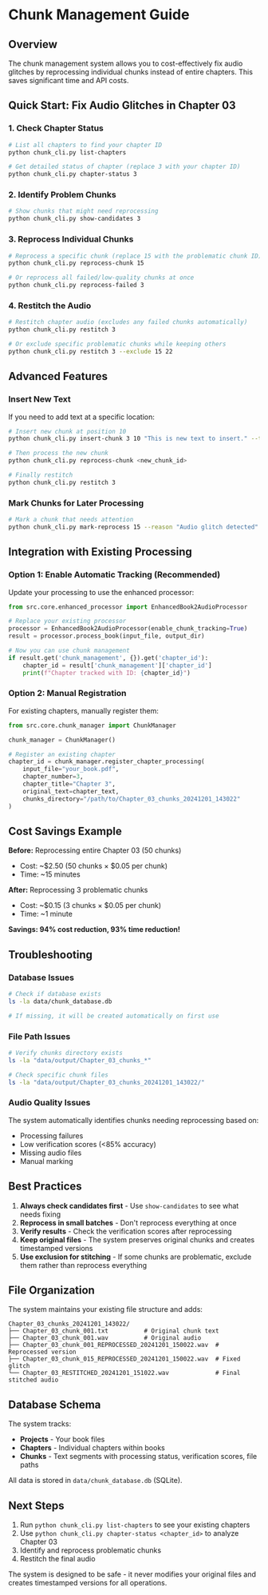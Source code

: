 # Chunk Management Guide

## Overview

The chunk management system allows you to cost-effectively fix audio glitches by reprocessing individual chunks instead of entire chapters. This saves significant time and API costs.

## Quick Start: Fix Audio Glitches in Chapter 03

### 1. Check Chapter Status
```bash
# List all chapters to find your chapter ID
python chunk_cli.py list-chapters

# Get detailed status of chapter (replace 3 with your chapter ID)
python chunk_cli.py chapter-status 3
```

### 2. Identify Problem Chunks
```bash
# Show chunks that might need reprocessing
python chunk_cli.py show-candidates 3
```

### 3. Reprocess Individual Chunks
```bash
# Reprocess a specific chunk (replace 15 with the problematic chunk ID)
python chunk_cli.py reprocess-chunk 15

# Or reprocess all failed/low-quality chunks at once
python chunk_cli.py reprocess-failed 3
```

### 4. Restitch the Audio
```bash
# Restitch chapter audio (excludes any failed chunks automatically)
python chunk_cli.py restitch 3

# Or exclude specific problematic chunks while keeping others
python chunk_cli.py restitch 3 --exclude 15 22
```

## Advanced Features

### Insert New Text
If you need to add text at a specific location:
```bash
# Insert new chunk at position 10
python chunk_cli.py insert-chunk 3 10 "This is new text to insert." --title "Correction"

# Then process the new chunk
python chunk_cli.py reprocess-chunk <new_chunk_id>

# Finally restitch
python chunk_cli.py restitch 3
```

### Mark Chunks for Later Processing
```bash
# Mark a chunk that needs attention
python chunk_cli.py mark-reprocess 15 --reason "Audio glitch detected"
```

## Integration with Existing Processing

### Option 1: Enable Automatic Tracking (Recommended)
Update your processing to use the enhanced processor:

```python
from src.core.enhanced_processor import EnhancedBook2AudioProcessor

# Replace your existing processor
processor = EnhancedBook2AudioProcessor(enable_chunk_tracking=True)
result = processor.process_book(input_file, output_dir)

# Now you can use chunk management
if result.get('chunk_management', {}).get('chapter_id'):
    chapter_id = result['chunk_management']['chapter_id']
    print(f"Chapter tracked with ID: {chapter_id}")
```

### Option 2: Manual Registration
For existing chapters, manually register them:

```python
from src.core.chunk_manager import ChunkManager

chunk_manager = ChunkManager()

# Register an existing chapter
chapter_id = chunk_manager.register_chapter_processing(
    input_file="your_book.pdf",
    chapter_number=3,
    chapter_title="Chapter 3",
    original_text=chapter_text,
    chunks_directory="/path/to/Chapter_03_chunks_20241201_143022"
)
```

## Cost Savings Example

**Before:** Reprocessing entire Chapter 03 (50 chunks)
- Cost: ~$2.50 (50 chunks × $0.05 per chunk)
- Time: ~15 minutes

**After:** Reprocessing 3 problematic chunks
- Cost: ~$0.15 (3 chunks × $0.05 per chunk)
- Time: ~1 minute

**Savings: 94% cost reduction, 93% time reduction!**

## Troubleshooting

### Database Issues
```bash
# Check if database exists
ls -la data/chunk_database.db

# If missing, it will be created automatically on first use
```

### File Path Issues
```bash
# Verify chunks directory exists
ls -la "data/output/Chapter_03_chunks_*"

# Check specific chunk files
ls -la "data/output/Chapter_03_chunks_20241201_143022/"
```

### Audio Quality Issues
The system automatically identifies chunks needing reprocessing based on:
- Processing failures
- Low verification scores (<85% accuracy)
- Missing audio files
- Manual marking

## Best Practices

1. **Always check candidates first** - Use `show-candidates` to see what needs fixing
2. **Reprocess in small batches** - Don't reprocess everything at once
3. **Verify results** - Check the verification scores after reprocessing
4. **Keep original files** - The system preserves original chunks and creates timestamped versions
5. **Use exclusion for stitching** - If some chunks are problematic, exclude them rather than reprocess everything

## File Organization

The system maintains your existing file structure and adds:
```
Chapter_03_chunks_20241201_143022/
├── Chapter_03_chunk_001.txt          # Original chunk text
├── Chapter_03_chunk_001.wav          # Original audio
├── Chapter_03_chunk_001_REPROCESSED_20241201_150022.wav  # Reprocessed version
├── Chapter_03_chunk_015_REPROCESSED_20241201_150022.wav  # Fixed glitch
└── Chapter_03_RESTITCHED_20241201_151022.wav             # Final stitched audio
```

## Database Schema

The system tracks:
- **Projects** - Your book files
- **Chapters** - Individual chapters within books  
- **Chunks** - Text segments with processing status, verification scores, file paths

All data is stored in `data/chunk_database.db` (SQLite).

## Next Steps

1. Run `python chunk_cli.py list-chapters` to see your existing chapters
2. Use `python chunk_cli.py chapter-status <chapter_id>` to analyze Chapter 03
3. Identify and reprocess problematic chunks
4. Restitch the final audio

The system is designed to be safe - it never modifies your original files and creates timestamped versions for all operations.